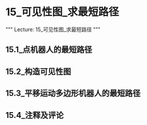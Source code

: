 # 15_可见性图_求最短路径
"""
Lecture: 15_可见性图_求最短路径
"""
## 15.1_点机器人的最短路径
## 15.2_构造可见性图
## 15.3_平移运动多边形机器人的最短路径
## 15.4_注释及评论
